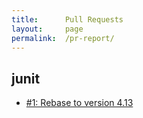 ```yaml
---
title:      Pull Requests
layout:     page
permalink:  /pr-report/
---
```



## junit

- [#1: Rebase to version 4.13](https://src.fedoraproject.org/rpms/junit/pull-request/1)

